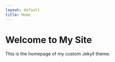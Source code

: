 ```yaml
---
layout: default
title: Home
---
```


# Welcome to My Site

This is the homepage of my custom Jekyll theme.
